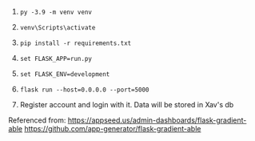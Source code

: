1. ``` py -3.9 -m venv venv ```
2. ``` venv\Scripts\activate ```
3. ``` pip install -r requirements.txt ```
4. ``` set FLASK_APP=run.py ```
5. ``` set FLASK_ENV=development ```
6. ``` flask run --host=0.0.0.0 --port=5000 ```

7. Register account and login with it. Data will be stored in Xav's db

Referenced from:
https://appseed.us/admin-dashboards/flask-gradient-able
https://github.com/app-generator/flask-gradient-able